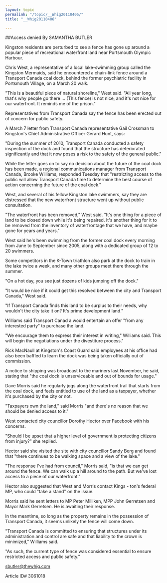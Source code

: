 ```yaml
---
layout: topic
permalink: "/topic/__Whig20110406/"
title: "__Whig20110406"

---
```


##Access denied
By SAMANTHA BUTLER



Kingston residents are perturbed to see a fence has gone up around a popular piece of recreational waterfront land near Portsmouth Olympic Harbour.

Chris West, a representative of a local lake-swimming group called the Kingston Mermaids, said he encountered a chain-link fence around a Transport Canada coal dock, behind the former psychiatric facility in Portsmouth Village, on a March 20 walk.

"This is a beautiful piece of natural shoreline," West said. "All year long, that's why people go there ... (This fence) is not nice, and it's not nice for our waterfront. It reminds me of the prison."

Representatives from Transport Canada say the fence has been erected out of concern for public safety.

A March 7 letter from Transport Canada representative Gail Crossman to Kingston's Chief Administrative Officer Gerard Hunt, says:

"During the summer of 2010, Transport Canada conducted a safety inspection of the dock and found that the structure has deteriorated significantly and that it now poses a risk to the safety of the general public."

While the letter goes on to say no decision about the future of the coal dock has been made, a regional communications manager from Transport Canada, Brooke Williams, responded Tuesday that "restricting access to the public will allow Transport Canada time to determine the best course of action concerning the future of the coal dock."

West, and several of his fellow Kingston lake swimmers, say they are distressed that the new waterfront structure went up without public consultation.

"The waterfront has been removed," West said. "It's one thing for a piece of land to be closed down while it's being repaired. It's another thing for it to be removed from the inventory of waterfrontage that we have, and maybe gone for years and years."

West said he's been swimming from the former coal dock every morning from June to September since 2005, along with a dedicated group of 12 to 20 swimmers.

Some competitors in the K-Town triathlon also park at the dock to train in the lake twice a week, and many other groups meet there through the summer.

"On a hot day, you see just dozens of kids jumping off the dock."

"It would be nice if it could get this resolved between the city and Transport Canada," West said.

"If Transport Canada finds this land to be surplus to their needs, why wouldn't the city take it on? It's prime development land."

Williams said Transport Canad a would entertain an offer "from any interested party" to purchase the land.

"We encourage them to express their interest in writing," Williams said. This will begin the negotiations under the divestiture process."

Rick MacNaull at Kingston's Coast Guard said employees at his office had also been baffled to learn the dock was being taken officially out of commission.

A notice to shipping was broadcast to the mariners last November, he said, stating that "the coal dock is unserviceable and out of bounds for usage."

Dave Morris said he regularly jogs along the waterfront trail that starts from the coal dock, and feels entitled to use of the land as a taxpayer, whether it's purchased by the city or not.

"Taxpayers own the land," said Morris "and there's no reason that we should be denied access to it."

West contacted city councillor Dorothy Hector over Facebook with his concerns.

"Should I be upset that a higher level of government is protecting citizens from injury?" she replied.

Hector said she visited the site with city councillor Sandy Berg and found that "there continues to be walking space and a view of the lake."

"The response I've had from council," Morris said, "is that we can get around the fence. We can walk up a hill around to the path. But we've lost access to a piece of our waterfront."

Hector also suggested that West and Morris contact Kings - ton's federal MP, who could "take a stand" on the issue.

Morris said he sent letters to MP Peter Milliken, MPP John Gerretsen and Mayor Mark Gerretsen. He is awaiting their response.

In the meantime, so long as the property remains in the possession of Transport Canada, it seems unlikely the fence will come down.

"Transport Canada is committed to ensuring that structures under its administration and control are safe and that liability to the crown is minimized," Williams said.

"As such, the current type of fence was considered essential to ensure restricted access and public safety."



sbutler@thewhig.com

Article ID# 3061018

